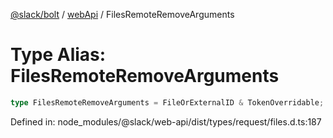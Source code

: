 [@slack/bolt](../../../../index.md) / [webApi](../index.md) / FilesRemoteRemoveArguments

# Type Alias: FilesRemoteRemoveArguments

```ts
type FilesRemoteRemoveArguments = FileOrExternalID & TokenOverridable;
```

Defined in: node\_modules/@slack/web-api/dist/types/request/files.d.ts:187

